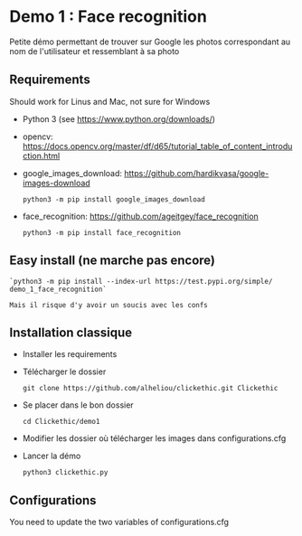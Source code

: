 # Demo 1 : Face recognition

Petite démo permettant de trouver sur Google les photos correspondant au nom de l'utilisateur et ressemblant à sa photo

## Requirements

Should work for Linus and Mac, not sure for Windows
* Python 3 (see https://www.python.org/downloads/)
* opencv:
    https://docs.opencv.org/master/df/d65/tutorial_table_of_content_introduction.html

* google_images_download:
    https://github.com/hardikvasa/google-images-download
    
    `python3 -m pip install google_images_download`

* face_recognition:
    https://github.com/ageitgey/face_recognition
    
    `python3 -m pip install face_recognition`

## Easy install (ne marche pas encore)

    `python3 -m pip install --index-url https://test.pypi.org/simple/ demo_1_face_recognition`

    Mais il risque d'y avoir un soucis avec les confs

## Installation classique

* Installer les requirements

* Télécharger le dossier

    `git clone https://github.com/alheliou/clickethic.git Clickethic`

* Se placer dans le bon dossier

    `cd Clickethic/demo1`

* Modifier les dossier où télécharger les images dans configurations.cfg

* Lancer la démo

    `python3 clickethic.py`
    
## Configurations
You need to update the two variables of configurations.cfg


